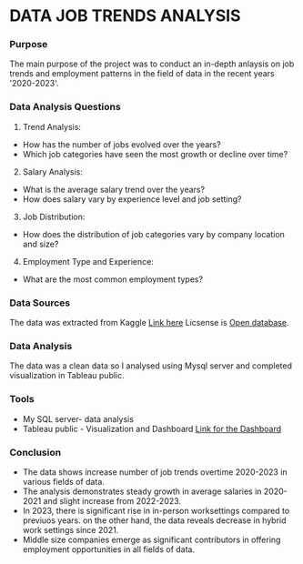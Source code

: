 
  
# DATA JOB TRENDS ANALYSIS
### Purpose
   The main purpose of the project was to conduct an in-depth anlaysis on job trends and employment patterns in the field of data in the recent years '2020-2023'.

### Data Analysis Questions

1. Trend Analysis:

- How has the number of jobs evolved over the years?
- Which job categories have seen the most growth or decline over time?

2. Salary Analysis:

- What is the average salary trend over the years?
- How does salary vary by experience level and job setting?

3. Job Distribution:

- How does the distribution of job categories vary by company location and size?

4. Employment Type and Experience:

- What are the most common employment types?

### Data Sources

The data was extracted from Kaggle  [Link here](https://www.kaggle.com/datasets/hummaamqaasim/jobs-in-data/data) Licsense is [Open database](https://opendatacommons.org/licenses/dbcl/1-0/).

### Data Analysis

The data was a clean data so I analysed using  Mysql server and completed visualization in Tableau public.   

### Tools
- My SQL server- data analysis
- Tableau public - Visualization and Dashboard
  [Link for the Dashboard](https://public.tableau.com/views/Datajobtrends/Dashboard3?:language=en-US&:sid=&:display_count=n&:origin=viz_share_link)


### Conclusion

- The data shows increase number of job trends overtime 2020-2023 in various fields of data.
- The analysis demonstrates steady growth in average salaries in 2020-2021 and slight increase from 2022-2023.
- In 2023, there is significant rise in in-person worksettings compared to previuos years. on the other hand, the data reveals decrease in hybrid work settings since 2021.
- Middle size companies emerge as significant contributors in offering employment opportunities in all fields of data.
